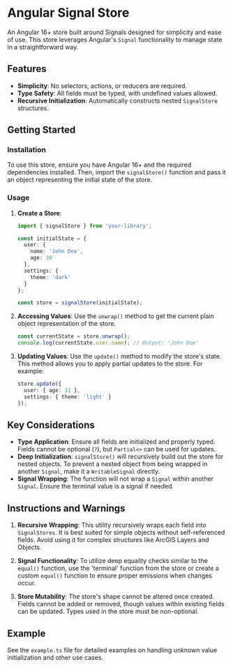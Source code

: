 # Angular Signal Store

An Angular 16+ store built around Signals designed for simplicity and ease of use. This store leverages Angular's `Signal` functionality to manage state in a straightforward way.

## Features

- **Simplicity**: No selectors, actions, or reducers are required.
- **Type Safety**: All fields must be typed, with undefined values allowed.
- **Recursive Initialization**: Automatically constructs nested `SignalStore` structures.

## Getting Started

### Installation

To use this store, ensure you have Angular 16+ and the required dependencies installed. Then, import the `signalStore()` function and pass it an object representing the initial state of the store.

### Usage

1. **Create a Store**:
   ```typescript
   import { signalStore } from 'your-library';

   const initialState = {
     user: {
       name: 'John Doe',
       age: 30
     },
     settings: {
       theme: 'dark'
     }
   };

   const store = signalStore(initialState);
   ```

2. **Accessing Values**:
   Use the `unwrap()` method to get the current plain object representation of the store.
   ```typescript
   const currentState = store.unwrap();
   console.log(currentState.user.name); // Output: 'John Doe'
   ```

3. **Updating Values**:
   Use the `update()` method to modify the store's state. This method allows you to apply partial updates to the store. For example:
   ```typescript
   store.update({
     user: { age: 31 },
     settings: { theme: 'light' }
   });
   ```

## Key Considerations

- **Type Application**: Ensure all fields are initialized and properly typed. Fields cannot be optional (`?`), but `Partial<>` can be used for updates.
- **Deep Initialization**: `signalStore()` will recursively build out the store for nested objects. To prevent a nested object from being wrapped in another `Signal`, make it a `WritableSignal` directly.
- **Signal Wrapping**: The function will not wrap a `Signal` within another `Signal`. Ensure the terminal value is a signal if needed.

## Instructions and Warnings

1. **Recursive Wrapping**: This utility recursively wraps each field into `SignalStores`. It is best suited for simple objects without self-referenced fields. Avoid using it for complex structures like ArcGIS Layers and Objects.

2. **Signal Functionality**: To utilize deep equality checks similar to the `equal()` function, use the 'terminal' function from the store or create a custom `equal()` function to ensure proper emissions when changes occur.

3. **Store Mutability**: The store's shape cannot be altered once created. Fields cannot be added or removed, though values within existing fields can be updated. Types used in the store must be non-optional.

## Example

See the `example.ts` file for detailed examples on handling unknown value initialization and other use cases.
